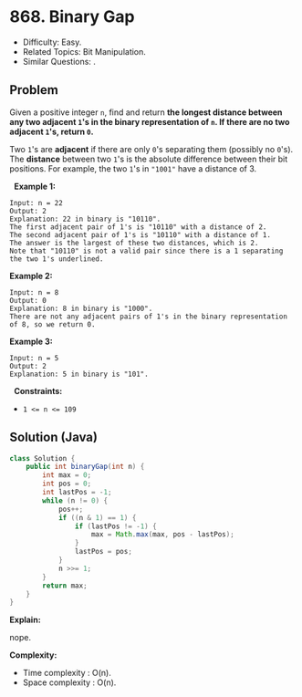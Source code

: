 # 868. Binary Gap

- Difficulty: Easy.
- Related Topics: Bit Manipulation.
- Similar Questions: .

## Problem

Given a positive integer ```n```, find and return **the **longest distance** between any two **adjacent** **```1```**'s in the binary representation of **```n```**. If there are no two adjacent **```1```**'s, return **```0```**.**

Two ```1```'s are **adjacent** if there are only ```0```'s separating them (possibly no ```0```'s). The **distance** between two ```1```'s is the absolute difference between their bit positions. For example, the two ```1```'s in ```"1001"``` have a distance of 3.

 
**Example 1:**

```
Input: n = 22
Output: 2
Explanation: 22 in binary is "10110".
The first adjacent pair of 1's is "10110" with a distance of 2.
The second adjacent pair of 1's is "10110" with a distance of 1.
The answer is the largest of these two distances, which is 2.
Note that "10110" is not a valid pair since there is a 1 separating the two 1's underlined.
```

**Example 2:**

```
Input: n = 8
Output: 0
Explanation: 8 in binary is "1000".
There are not any adjacent pairs of 1's in the binary representation of 8, so we return 0.
```

**Example 3:**

```
Input: n = 5
Output: 2
Explanation: 5 in binary is "101".
```

 
**Constraints:**


	
- ```1 <= n <= 109```



## Solution (Java)

```java
class Solution {
    public int binaryGap(int n) {
        int max = 0;
        int pos = 0;
        int lastPos = -1;
        while (n != 0) {
            pos++;
            if ((n & 1) == 1) {
                if (lastPos != -1) {
                    max = Math.max(max, pos - lastPos);
                }
                lastPos = pos;
            }
            n >>= 1;
        }
        return max;
    }
}
```

**Explain:**

nope.

**Complexity:**

* Time complexity : O(n).
* Space complexity : O(n).
